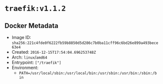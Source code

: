 # `traefik:v1.1.2`

## Docker Metadata

- Image ID: `sha256:221c4fde0f6222fb59b8850d5d286c7b0ba11cff96c6bd26e899a493bece63e4`
- Created: `2016-12-15T17:54:04.696253748Z`
- Arch: `linux`/`amd64`
- Entrypoint: `["/traefik"]`
- Environment:
  - `PATH=/usr/local/sbin:/usr/local/bin:/usr/sbin:/usr/bin:/sbin:/bin`
